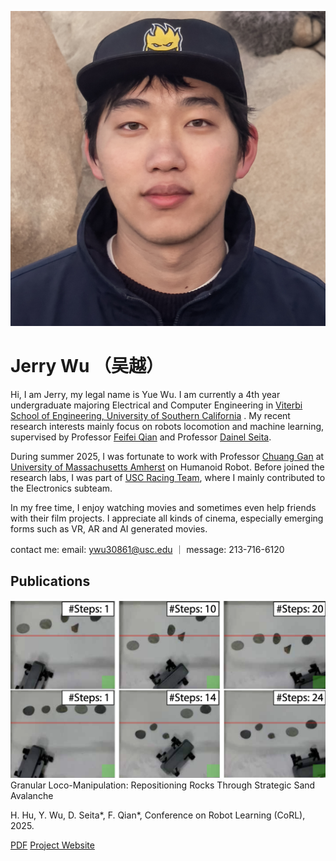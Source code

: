 <!-- lastUpdated: 2025-09-30 -->

<!-- # Welcome! -->

<img src="../images/profile.jpg" alt="Profile photo"
     class="profile-photo" />

<!-- <a href="https://github.com/YOUR_USERNAME" target="_blank">
  <i class="fab fa-github fa-2x"></i>
</a>

<a href="https://scholar.google.com/citations?user=YOUR_ID" target="_blank">
  <i class="fa-solid fa-graduation-cap fa-2x"></i>
</a>     -->

# Jerry Wu （吴越）
Hi, I am Jerry, my legal name is Yue Wu. I am currently a 4th year undergraduate majoring Electrical and Computer Engineering in [Viterbi School of Engineering, University of Southern California](https://www.viterbi.usc.edu/)
. My recent research interests mainly focus on robots locomotion and machine learning, supervised by Professor [Feifei Qian](https://sites.google.com/usc.edu/roboland) and Professor [Dainel Seita](https://danielseita.github.io/).

During summer 2025, I was fortunate to work with Professor [Chuang Gan](https://people.csail.mit.edu/ganchuang/) at [University of Massachusetts Amherst](https://www.cics.umass.edu/) on Humanoid Robot. Before joined the research labs,  I was part of [USC Racing Team](https://www.uscformulasae.com/), where I mainly contributed to the Electronics subteam.

In my free time, I enjoy watching movies and sometimes even help friends with their film projects. I appreciate all kinds of cinema, especially emerging forms such as VR, AR and AI generated movies.

contact me: email: ywu30861@usc.edu ｜ message: 213-716-6120

## Publications

<div class="pub-entry">
<img src="../images/DiffusiveGRAIN.png" alt="DiffusiveGRAIN" class="pub-image" />

<div class="pub-text">
    <div class="pub-title">
    Granular Loco-Manipulation: Repositioning Rocks Through Strategic Sand Avalanche
    </div>

<p class="pub-authors">
H. Hu, Y. Wu, D. Seita*, F. Qian*, Conference on Robot Learning (CoRL), 2025.
</p>

<p class="pub-links">
    <a href="https://arxiv.org/pdf/2505.12934" target="_blank">PDF</a>
    <a href="https://sites.google.com/view/diffusivegrain/home" target="_blank">Project Website</a>
</p>

</div>
</div>


